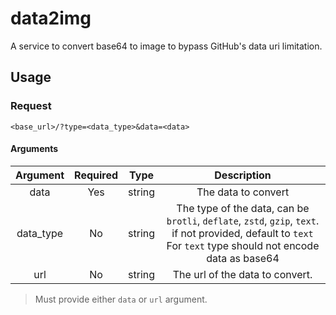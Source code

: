 # data2img

A service to convert base64 to image to bypass GitHub's data uri limitation.

## Usage

### Request

`<base_url>/?type=<data_type>&data=<data>`

#### Arguments

| Argument  | Required |  Type  |                                                                               Description                                                                               |
|:---------:|:--------:|:------:|:-----------------------------------------------------------------------------------------------------------------------------------------------------------------------:|
|   data    |   Yes    | string |                                                                           The data to convert                                                                           |
| data_type |    No    | string | The type of the data, can be `brotli`, `deflate`, `zstd`, `gzip`, `text`.<br/> if not provided, default to `text`<br/> For `text` type should not encode data as base64 |
|    url    |    No    | string |                                                                     The url of the data to convert.                                                                     |

> Must provide either `data` or `url` argument.
